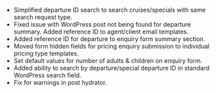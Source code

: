 * Simplified departure ID search to search cruises/specials with same search request type.
* Fixed issue with WordPress post not being found for departure summary. Added reference ID to agent/client email templates.
* Added reference ID for departure to enquiry form summary section.
* Moved form hidden fields for pricing enquiry submission to individual pricing type templates.
* Set default values for number of adults & children on enquiry form.
* Added ability to search by departure/special departure ID in standard WordPress search field.
* Fix for warnings in post hydrator.